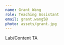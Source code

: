 ```yaml
---
name: Grant Wang
role: Teaching Assistant
email: grant.wang5@
photo: assets/grant.jpg
---
```


Lab/Content TA
